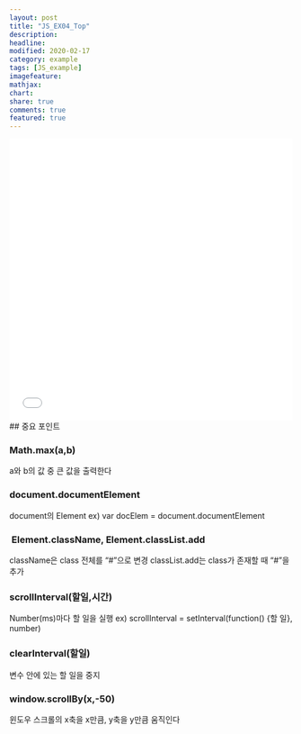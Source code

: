 ```yaml
---
layout: post
title: "JS_EX04_Top"
description:
headline:
modified: 2020-02-17
category: example
tags: [JS_example]
imagefeature:
mathjax:
chart:
share: true
comments: true
featured: true
---
```


<div class="code">
<iframe width="100%" height="500" src="//jsfiddle.net/lsh58/9ztmj0cq/25/embedded/js,html,css,result/dark/" allowfullscreen="allowfullscreen" allowpaymentrequest frameborder="0"></iframe>
</div>
## 중요 포인트

### Math.max(a,b)

a와 b의 값 중 큰 값을 출력한다

### document.documentElement

document의 Element
ex) var docElem = document.documentElement

###  Element.className, Element.classList.add

className은 class 전체를 “#”으로 변경
classList.add는 class가 존재할 때 “#”을 추가

### scrollInterval(할일,시간)

Number(ms)마다 할 일을 실행
ex) scrollInterval = setInterval(function() {할 일}, number)

### clearInterval(할일)

변수 안에 있는 할 일을 중지

### window.scrollBy(x,-50)

윈도우 스크롤의 x축을 x만큼, y축을 y만큼 움직인다
